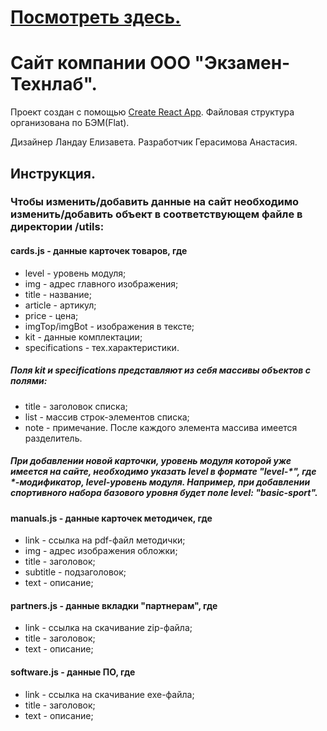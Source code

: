 # [Посмотреть здесь.](https://examen-technolab.ru/main)

# Сайт компании ООО "Экзамен-Технлаб".

Проект создан с помощью [Create React App](https://github.com/facebook/create-react-app).
Файловая структура организована по БЭМ(Flat).

Дизайнер Ландау Елизавета.
Разработчик Герасимова Анастасия.

## Инструкция.

### Чтобы изменить/добавить данные на сайт необходимо изменить/добавить объект в соответствующем файле в директории /utils:

#### cards.js - данные карточек товаров, где
 - level - уровень модуля;
 - img - адрес главного изображения;
 - title - название;
 - article - артикул;
 - price - цена;
 - imgTop/imgBot - изображения в тексте;
 - kit - данные комплектации;
 - specifications - тех.характеристики.
##### Поля kit и specifications представляют из себя массивы объектов с полями:
 - title - заголовок списка;
 - list - массив строк-элементов списка;
 - note - примечание.
 После каждого элемента массива имеется разделитель. 
##### При добавлении новой карточки, уровень модуля которой уже имеется на сайте, необходимо указать level в формате "level-*", где *-модификатор, level-уровень модуля. Например, при добавлении спортивного набора базового уровня будет поле level: "basic-sport".

#### manuals.js - данные карточек методичек, где
 - link - ссылка на pdf-файл методички;
 - img - адрес изображения обложки;
 - title - заголовок;
 - subtitle - подзаголовок;
 - text - описание;

 #### partners.js - данные вкладки "партнерам", где
 - link - ссылка на скачивание zip-файла;
 - title - заголовок;
 - text - описание;

 #### software.js - данные ПО, где
 - link - ссылка на скачивание exe-файла;
 - title - заголовок;
 - text - описание;

